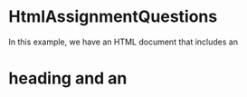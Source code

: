 # HtmlAssignmentQuestions
In this example, we have an HTML document that includes an <h1> heading and an <audio> element. The <audio> element is used to embed an audio file into the webpage and provides built-in controls for playing, pausing, and adjusting the volume.

The <audio> tag contains a <source> element that specifies the audio file's source URL (src) and the MIME type (type). In the example, the audio file "song.mp3" is referenced with the MIME type "audio/mpeg". The browser will try to play the audio using the first source it supports, falling back to the "Your browser does not support the audio element." message if the browser doesn't support the <audio> tag or the specified audio format.

By using this code, you will have a basic music player that can play the audio file specified in the <source> tag. The controls provided by the browser will allow users to play, pause, and adjust the volume of the audio.
